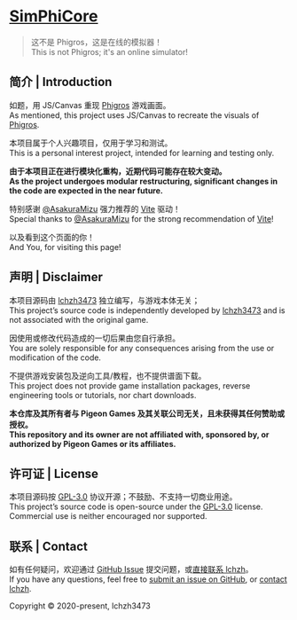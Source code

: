 # <!-- prettier-ignore -->[SimPhiCore](https://lchz&#104;3473.github.io/sim-phi/index)

> 这不是 Phi&#103;ros，这是在线的模拟器！  
> This is not Phi&#103;ros; it's an online simulator!

## 简介 | Introduction

如题，用 JS/Canvas 重现 [Phi&#103;ros](https://www.taptap.com/app/165287) 游戏画面。  
As mentioned, this project uses JS/Canvas to recreate the visuals of [Phi&#103;ros](https://www.taptap.com/app/165287).

本项目属于个人兴趣项目，仅用于学习和测试。  
This is a personal interest project, intended for learning and testing only.

**由于本项目正在进行模块化重构，近期代码可能存在较大变动。**  
**As the project undergoes modular restructuring, significant changes in the code are expected in the near future.**

特别感谢 [@AsakuraMizu](https://github.com/AsakuraMizu) 强力推荐的 [Vite](https://vitejs.dev) 驱动！  
Special thanks to [@AsakuraMizu](https://github.com/AsakuraMizu) for the strong recommendation of [Vite](https://vitejs.dev)!

以及看到这个页面的你！  
And You, for visiting this page!

## 声明 | Disclaimer

本项目源码由 [lchz&#104;3473](https://github.com/lchz&#104;3473) 独立编写，与游戏本体无关；  
This project’s source code is independently developed by [lchz&#104;3473](https://github.com/lchz&#104;3473) and is not associated with the original game.

因使用或修改代码造成的一切后果由您自行承担。  
You are solely responsible for any consequences arising from the use or modification of the code.

不提供游戏安装包及逆向工具/教程，也不提供谱面下载。  
This project does not provide game installation packages, reverse engineering tools or tutorials, nor chart downloads.

**本仓库及其所有者与 Pigeon Games 及其关联公司无关，且未获得其任何赞助或授权。**  
**This repository and its owner are not affiliated with, sponsored by, or authorized by Pigeon Games or its affiliates.**

## 许可证 | License

本项目源码按 [GPL-3.0](LICENSE.txt) 协议开源；不鼓励、不支持一切商业用途。  
This project’s source code is open-source under the [GPL-3.0](LICENSE.txt) license.  
Commercial use is neither encouraged nor supported.

## 联系 | Contact

如有任何疑问，欢迎通过 [GitHub Issue](../../issues) 提交问题，或[直接联系 lchz&#104;](mailto:lchz%683%3473@163.com?subject=[GitHub]lchz%683%3473/sim-phi)。  
If you have any questions, feel free to [submit an issue on GitHub](../../issues), or [contact lchz&#104;](mailto:lchz%683%3473@163.com?subject=[GitHub]lchz%683%3473/sim-phi).

Copyright &copy; 2020-present, lchz&#104;3473
